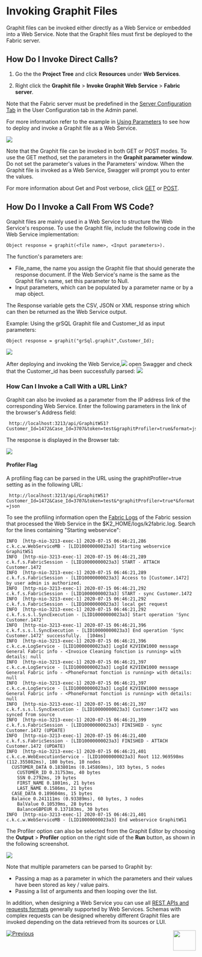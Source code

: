 # Invoking Graphit Files
Graphit files can be invoked either directly as a Web Service or embedded into a Web Service. Note that the Graphit files must first be deployed to the Fabric server. 

## How Do I Invoke Direct Calls?
1. Go the the **Project Tree** and click **Resources** under **Web Services**. 

2. Right click the **Graphit file** > **Invoke Graphit Web Service** > **Fabric server**.

Note that the Fabric server must be predefined in the [Server Configuration Tab](/articles/04_fabric_studio/04_user_preferences.md#what-is-the-purpose-of-the-server-configuration-tab) in the User Configuration tab in the Admin panel.

For more information refer to the example in [Using Parameters](/articles/15_web_services_and_graphit/17_Graphit/06_using_graphit_files_with_parameters.md#parameters-setup-when-calling-graphit-directly-from-swagger) to see how to deploy and invoke a Graphit file as a Web Service.

![](/articles/15_web_services/17_Graphit/images/47_invoking_graphit_files.png)

Note that the Graphit file can be invoked in both GET or POST modes. To use the GET method, set the parameters in the **Graphit parameter window**. Do not set the parameter's values in the Parameters' window. When the Graphit file is invoked as a Web Service, Swagger will prompt you to enter the values.

For more information about Get and Post verbose, click [GET](/articles/15_web_services_and_graphit/12_Supported_Verbs_Get.md) or [POST](/articles/15_web_services_and_graphit/13_Supported_Verbs_Post.md).

## How Do I Invoke a Call From WS Code?
Graphit files are mainly used in a Web Service to structure the Web Service's response. To use the Graphit file, include the following code in the Web Service implementation:

<p><code>Object response = graphit(&lt;file name&gt;, &lt;Input parameters&gt;).</code></p>

The function's parameters are:
  - File_name, the name you assign the Graphit file that should generate the response document. If the Web Service's name is the same as the Graphit file's name, set this parameter to Null.
  - Input parameters, which can be populated by a parameter name or by a map object.
  
The Response variable gets the CSV, JSON or XML response string which can then be returned as the Web Service output.
  
Example:
Using the grSQL Graphit file and Customer_Id as input parameters:
 <p><code>Object response = graphit("grSql.graphit",Customer_Id);</code></p> 
 
![](/articles/15_web_services_and_graphit/17_Graphit/images/48_invoking_graphit_files.PNG)

After deploying and invoking the Web Service,![](/articles/15_web_services/17_Graphit/images/45_graphit_with_parameters.PNG) open Swagger and check that the Customer_id has been successfully parsed: ![](/articles/15_web_services/17_Graphit/images/46_graphit_with_parameters.PNG)


### How Can I Invoke a Call With a URL Link?
Graphit can also be invoked as a parameter from the IP address link of the corresponding Web Service.
Enter the following parameters in the link of the browser's Address field:

     http://localhost:3213/api/GraphitWS1?Customer_Id=1472&Case_Id=3707&token=test&graphitProfiler=true&format=json

The response is displayed in the Browser tab:

![](/articles/15_web_services_and_graphit/17_Graphit/images/49_invoking_graphit_files.PNG)

#### Profiler Flag
A profiling flag can be parsed in the URL using the graphitProfiler=true setting as in the following URL:

``` http://localhost:3213/api/GraphitWS1?Customer_Id=1472&Case_Id=3707&token=test&*graphitProfiler=true*&format=json``` 

To see the profiling information open the [Fabric Logs](/articles/21_Fabric_troubleshooting/02_Fabric_troubleshooting_log_files.md#log-files) of the Fabric session that processed the Web Service in the $K2_HOME/logs/k2fabric.log. Search for the lines containing "Starting webservice":

``` 
INFO  [http-nio-3213-exec-1] 2020-07-15 06:46:21,286 c.k.c.w.WebServiceMB - [LID10000000023a3] Starting webservice GraphitWS1
INFO  [http-nio-3213-exec-1] 2020-07-15 06:46:21,289 c.k.f.s.FabricSession - [LID10000000023a3] START - ATTACH Customer.1472
INFO  [http-nio-3213-exec-1] 2020-07-15 06:46:21,289 c.k.f.s.FabricSession - [LID10000000023a3] Access to [Customer.1472] by user admin is authorized.
INFO  [http-nio-3213-exec-1] 2020-07-15 06:46:21,292 c.k.f.s.FabricSession - [LID10000000023a3] START - sync Customer.1472
INFO  [http-nio-3213-exec-1] 2020-07-15 06:46:21,292 c.k.f.s.FabricSession - [LID10000000023a3] local get request
INFO  [http-nio-3213-exec-1] 2020-07-15 06:46:21,292 c.k.f.s.s.l.SyncExecution - [LID10000000023a3] Start operation 'Sync Customer.1472'
INFO  [http-nio-3213-exec-1] 2020-07-15 06:46:21,396 c.k.f.s.s.l.SyncExecution - [LID10000000023a3] End operation 'Sync Customer.1472' successfully.  [104ms]
INFO  [http-nio-3213-exec-1] 2020-07-15 06:46:21,396 c.k.c.e.LogService - [LID10000000023a3] LogId K2VIEW1000 message General Fabric info - <Invoice Cleaning fonction is running> with details: null
INFO  [http-nio-3213-exec-1] 2020-07-15 06:46:21,397 c.k.c.e.LogService - [LID10000000023a3] LogId K2VIEW1000 message General Fabric info - <PhoneFormat fonction is running> with details: null
INFO  [http-nio-3213-exec-1] 2020-07-15 06:46:21,397 c.k.c.e.LogService - [LID10000000023a3] LogId K2VIEW1000 message General Fabric info - <PhoneFormat fonction is running> with details: null
INFO  [http-nio-3213-exec-1] 2020-07-15 06:46:21,397 c.k.f.s.s.l.SyncExecution - [LID10000000023a3] Customer:1472 was synced from source
INFO  [http-nio-3213-exec-1] 2020-07-15 06:46:21,399 c.k.f.s.FabricSession - [LID10000000023a3] FINISHED - sync Customer.1472 (UPDATE)
INFO  [http-nio-3213-exec-1] 2020-07-15 06:46:21,400 c.k.f.s.FabricSession - [LID10000000023a3] FINISHED - ATTACH Customer.1472 (UPDATE)
INFO  [http-nio-3213-exec-1] 2020-07-15 06:46:21,401 c.k.c.e.WebExecutionService - [LID10000000023a3] Root 112.969598ms (112.355082ms), 180 bytes, 10 nodes
  CUSTOMER_DATA 0.183801ms (0.145869ms), 103 bytes, 5 nodes
    CUSTOMER_ID 0.31753ms, 40 bytes
    SSN 0.2792ms, 19 bytes
    FIRST_NAME 0.1801ms, 21 bytes
    LAST_NAME 0.1586ms, 21 bytes
  CASE_DATA 0.189604ms, 15 bytes
  Balance 0.241111ms (0.93389ms), 60 bytes, 3 nodes
    BalValue 0.10539ms, 28 bytes
    BalanceGBPEUR 0.137183ms, 30 bytes
INFO  [http-nio-3213-exec-1] 2020-07-15 06:46:21,401 c.k.c.w.WebServiceMB - [LID10000000023a3] End webservice GraphitWS1
```
The Profiler option can also be selected from the Graphit Editor by choosing the **Output** > **Profiler** option on the right side of the **Run** button, as shown in the following screenshot.

![](/articles/15_web_services_and_graphit/17_Graphit/images/49a_invoking_graphit_files.PNG)



Note that multiple parameters can be parsed to Graphit by:
- Passing a map as a parameter in which the parameters and their values have been stored as key / value pairs.
- Passing a list of arguments and then looping over the list.

In addition, when designing a Web Service you can use all [REST APIs and requests formats](/articles/15_web_services/12_Supported_Verbs_Get.md) generally supported by Web Services. Schemas with complex requests can be designed whereby different Graphit files are invoked depending on the data retrieved from its sources or LUI. 


[![Previous](/articles/images/Previous.png)](/articles/15_web_services_and_graphit/17_Graphit/06_using_graphit_files_with_parameters.md)[<img align="right" width="60" height="54" src="/articles/images/Next.png">](/articles/15_web_services_and_graphit/17_Graphit/08_invoke_javacode_from_graphit.md)
